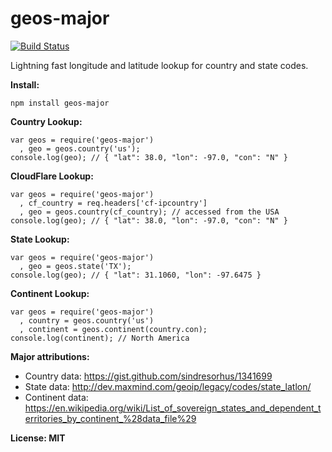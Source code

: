 geos-major
==========

[![Build Status](https://travis-ci.org/angleman/geos-major.png)](https://travis-ci.org/[angleman/geos-major)

Lightning fast longitude and latitude lookup for country and state codes.

__Install:__

```
npm install geos-major
```

__Country Lookup:__
```
var geos = require('geos-major')
  , geo = geos.country('us');
console.log(geo); // { "lat": 38.0, "lon": -97.0, "con": "N" }

```

__CloudFlare Lookup:__
```
var geos = require('geos-major')
  , cf_country = req.headers['cf-ipcountry']
  , geo = geos.country(cf_country); // accessed from the USA
console.log(geo); // { "lat": 38.0, "lon": -97.0, "con": "N" }
```

__State Lookup:__
```
var geos = require('geos-major')
  , geo = geos.state('TX');
console.log(geo); // { "lat": 31.1060, "lon": -97.6475 }
```

__Continent Lookup:__
```
var geos = require('geos-major')
  , country = geos.country('us')
  , continent = geos.continent(country.con);
console.log(continent); // North America
```

__Major attributions:__
* Country data: https://gist.github.com/sindresorhus/1341699
* State data: http://dev.maxmind.com/geoip/legacy/codes/state_latlon/
* Continent data: https://en.wikipedia.org/wiki/List_of_sovereign_states_and_dependent_territories_by_continent_%28data_file%29

__License: MIT__
